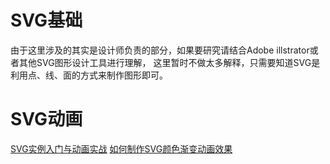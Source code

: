 # SVG基础

由于这里涉及的其实是设计师负责的部分，如果要研究请结合Adobe illstrator或者其他SVG图形设计工具进行理解，
这里暂时不做太多解释，只需要知道SVG是利用点、线、面的方式来制作图形即可。

# SVG动画

[SVG实例入门与动画实战](https://zhuanlan.zhihu.com/p/485719434?utm_id=0)
[如何制作SVG颜色渐变动画效果](http://www.htmleaf.com/ziliaoku/qianduanjiaocheng/201504141680.html)
